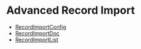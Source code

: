 # Advanced Record Import
  - [RecordImportConfig](/entities/basic-advanced-import/RecordImportConfig.md)
  - [RecordImportDoc](/entities/basic-advanced-import/RecordImportDoc.md)
  - [RecordImportList](/entities/basic-advanced-import/RecordImportList.md)
